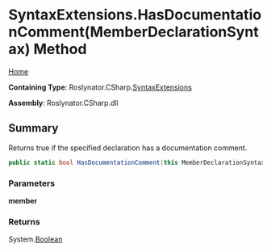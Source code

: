 <a name="_top"></a>

# SyntaxExtensions\.HasDocumentationComment\(MemberDeclarationSyntax\) Method

[Home](../../../../README.md#_top)

**Containing Type**: Roslynator\.CSharp\.[SyntaxExtensions](../README.md#_top)

**Assembly**: Roslynator\.CSharp\.dll

## Summary

Returns true if the specified declaration has a documentation comment\.

```csharp
public static bool HasDocumentationComment(this MemberDeclarationSyntax member)
```

### Parameters

**member**

### Returns

System\.[Boolean](https://docs.microsoft.com/en-us/dotnet/api/system.boolean)

